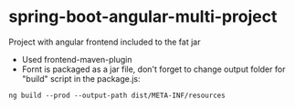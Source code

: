 # spring-boot-angular-multi-project
Project with angular frontend included to the fat jar

* Used frontend-maven-plugin
* Fornt is packaged as a jar file, don't forget to change output folder for "build" script in the package.js:
```
ng build --prod --output-path dist/META-INF/resources
```
